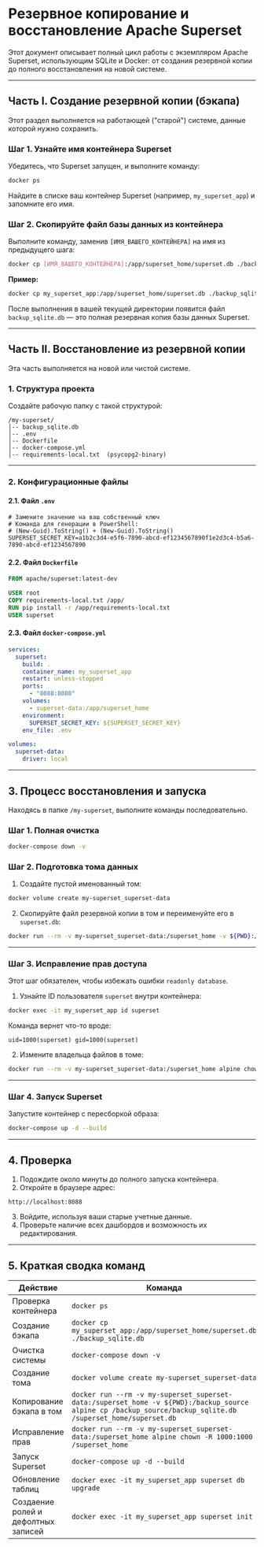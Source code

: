 # Резервное копирование и восстановление Apache Superset

Этот документ описывает полный цикл работы с экземпляром Apache Superset, использующим SQLite и Docker: от создания резервной копии до полного восстановления на новой системе.

---

## Часть I. Создание резервной копии (бэкапа)

Этот раздел выполняется на работающей ("старой") системе, данные которой нужно сохранить.

### Шаг 1. Узнайте имя контейнера Superset

Убедитесь, что Superset запущен, и выполните команду:

```bash
docker ps
```

Найдите в списке ваш контейнер Superset (например, `my_superset_app`) и запомните его имя.

### Шаг 2. Скопируйте файл базы данных из контейнера

Выполните команду, заменив `[ИМЯ_ВАШЕГО_КОНТЕЙНЕРА]` на имя из предыдущего шага:

```bash
docker cp [ИМЯ_ВАШЕГО_КОНТЕЙНЕРА]:/app/superset_home/superset.db ./backup_sqlite.db
```

**Пример:**

```bash
docker cp my_superset_app:/app/superset_home/superset.db ./backup_sqlite.db
```

После выполнения в вашей текущей директории появится файл `backup_sqlite.db` — это полная резервная копия базы данных Superset.

---

## Часть II. Восстановление из резервной копии

Эта часть выполняется на новой или чистой системе.

### 1. Структура проекта

Создайте рабочую папку с такой структурой:

```
/my-superset/
│-- backup_sqlite.db
│-- .env
│-- Dockerfile
│-- docker-compose.yml
│-- requirements-local.txt  (psycopg2-binary)
```

---

### 2. Конфигурационные файлы

#### 2.1. Файл `.env`

```env
# Замените значение на ваш собственный ключ
# Команда для генерации в PowerShell:
# (New-Guid).ToString() + (New-Guid).ToString()
SUPERSET_SECRET_KEY=a1b2c3d4-e5f6-7890-abcd-ef1234567890f1e2d3c4-b5a6-7890-abcd-ef1234567890
```

#### 2.2. Файл `Dockerfile`

```dockerfile
FROM apache/superset:latest-dev

USER root
COPY requirements-local.txt /app/
RUN pip install -r /app/requirements-local.txt
USER superset
```

#### 2.3. Файл `docker-compose.yml`

```yaml
services:
  superset:
    build: .
    container_name: my_superset_app
    restart: unless-stopped
    ports:
      - "8088:8088"
    volumes:
      - superset-data:/app/superset_home
    environment:
      SUPERSET_SECRET_KEY: ${SUPERSET_SECRET_KEY}
    env_file: .env

volumes:
  superset-data:
    driver: local
```

---

## 3. Процесс восстановления и запуска

Находясь в папке `/my-superset`, выполните команды последовательно.

### Шаг 1. Полная очистка

```bash
docker-compose down -v
```

### Шаг 2. Подготовка тома данных

1. Создайте пустой именованный том:

```bash
docker volume create my-superset_superset-data
```

2. Скопируйте файл резервной копии в том и переименуйте его в `superset.db`:

```bash
docker run --rm -v my-superset_superset-data:/superset_home -v ${PWD}:/backup_source alpine cp /backup_source/backup_sqlite.db /superset_home/superset.db
```

---

### Шаг 3. Исправление прав доступа

Этот шаг обязателен, чтобы избежать ошибки `readonly database`.

1. Узнайте ID пользователя `superset` внутри контейнера:

```bash
docker exec -it my_superset_app id superset
```

Команда вернет что-то вроде:

```
uid=1000(superset) gid=1000(superset)
```

2. Измените владельца файлов в томе:

```bash
docker run --rm -v my-superset_superset-data:/superset_home alpine chown -R 1000:1000 /superset_home
```

---

### Шаг 4. Запуск Superset

Запустите контейнер с пересборкой образа:

```bash
docker-compose up -d --build
```

---

## 4. Проверка

1. Подождите около минуты до полного запуска контейнера.  
2. Откройте в браузере адрес:

```
http://localhost:8088
```

3. Войдите, используя ваши старые учетные данные.  
4. Проверьте наличие всех дашбордов и возможность их редактирования.

---

## 5. Краткая сводка команд

| Действие                            | Команда |
|-------------------------------------|----------|
| Проверка контейнера                 | `docker ps` |
| Создание бэкапа                     | `docker cp my_superset_app:/app/superset_home/superset.db ./backup_sqlite.db` |
| Очистка системы                     | `docker-compose down -v` |
| Создание тома                       | `docker volume create my-superset_superset-data` |
| Копирование бэкапа в том            | `docker run --rm -v my-superset_superset-data:/superset_home -v ${PWD}:/backup_source alpine cp /backup_source/backup_sqlite.db /superset_home/superset.db` |
| Исправление прав                    | `docker run --rm -v my-superset_superset-data:/superset_home alpine chown -R 1000:1000 /superset_home` |
| Запуск Superset                     | `docker-compose up -d --build` |
| Обновление таблиц                   | `docker exec -it my_superset_app superset db upgrade` |
| Создаение ролей и дефолтных записей | `docker exec -it my_superset_app superset init` |
